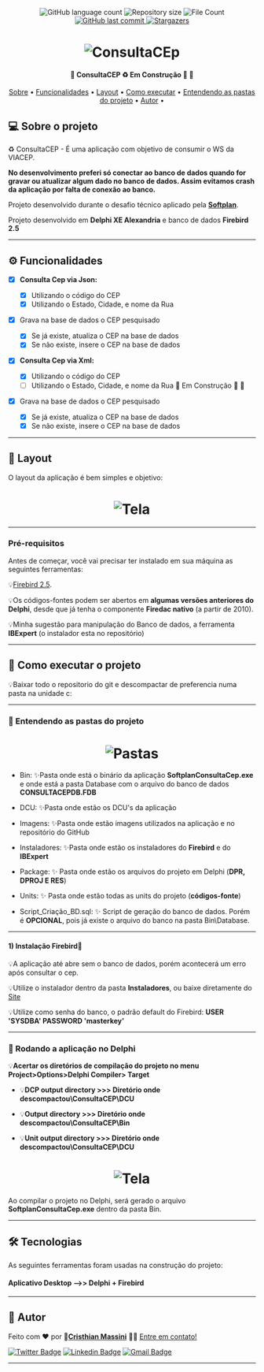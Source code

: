 <p align="center">
  <img alt="GitHub language count" src="https://img.shields.io/github/languages/count/crismassini/ConsultaCep?color=%2304D361">

  <img alt="Repository size" src="https://img.shields.io/github/repo-size/crismassini/ConsultaCep">
  <img alt="File Count" src="https://img.shields.io/github/directory-file-count/crismassini/ConsultaCep">
  
  <a href="https://github.com/crismassini/ConsultaCep/commits/master">
    <img alt="GitHub last commit" src="https://img.shields.io/github/last-commit/crismassini/ConsultaCep">
  </a>
    
   <a href="https://github.com/crismassini/ConsultaCep/stargazers">
    <img alt="Stargazers" src="https://img.shields.io/github/stars/crismassini/ConsultaCep?style=social">
  </a>

</p>
<h1 align="center">
    <img alt="ConsultaCEp" title="#ConsultaCEP" src="./Imagens/principal.png" />
</h1>

<h4 align="center"> 
	🚧  ConsultaCEP ♻️ Em Construção 🚀 🚧
</h4>

<p align="center">
 <a href="#-sobre-o-projeto">Sobre</a> •
 <a href="#-funcionalidades">Funcionalidades</a> •
 <a href="#-layout">Layout</a> • 
 <a href="#-como-executar-o-projeto">Como executar</a> • 
<a href="#-entendendo-as-pastas-do-projeto">Entendendo as pastas do projeto</a> • 	
 <a href="#-autor">Autor</a> • 
</p>

## 💻 Sobre o projeto

♻️ ConsultaCEP - É uma aplicação com objetivo de consumir o WS da VIACEP.

**No desenvolvimento preferi só conectar ao banco de dados quando for gravar ou atualizar algum dado no banco de dados. Assim evitamos crash da aplicação por falta de conexão ao banco.**

Projeto desenvolvido durante o desafio técnico aplicado pela **[Softplan](https://www.softplan.com.br/)**.

Projeto desenvolvido em **Delphi XE Alexandria** e banco de dados **Firebird 2.5**

---

## ⚙️ Funcionalidades

- [x] **Consulta Cep via Json:**

  - [x] Utilizando o código do CEP
  - [x] Utilizando o Estado, Cidade, e nome da Rua

- [x] Grava na base de dados o CEP pesquisado
  - [x] Se já existe, atualiza o CEP na base de dados
  - [x] Se não existe, insere o CEP na base de dados

- [x] **Consulta Cep via Xml:**
  - [x] Utilizando o código do CEP
  - [ ] Utilizando o Estado, Cidade, e nome da Rua   🚧 Em Construção 🚀 🚧

- [x] Grava na base de dados o CEP pesquisado
  - [x] Se já existe, atualiza o CEP na base de dados
  - [x] Se não existe, insere o CEP na base de dados

---

## 🎨 Layout

O layout da aplicação é bem simples e objetivo:

<h1 align="center">
    <img alt="Tela" title="Tela" src="./Imagens/TelaConsultaCep.png" />
</h1>

---

### Pré-requisitos

Antes de começar, você vai precisar ter instalado em sua máquina as seguintes ferramentas:

💡[Firebird 2.5](https://firebirdsql.org/en/firebird-2-5/).

💡Os códigos-fontes podem ser abertos em **algumas versões anteriores do Delphi**, desde que já tenha o componente **Firedac nativo** (a partir de 2010).

💡Minha sugestão para manipulação do Banco de dados, a ferramenta **IBExpert** (o instalador esta no repositório)

---

## 🚀 Como executar o projeto

💡Baixar todo o repositorio do git e descompactar de preferencia numa pasta na unidade c:

---

### 🚀 Entendendo as pastas do projeto

<h1 align="center">
    <img alt="Pastas" title="#Pastas" src="./Imagens/diretorio.png" />
</h1>

- Bin: ✨Pasta onde está o binário da aplicação **SoftplanConsultaCep.exe** e onde está a pasta Database com o arquivo do banco de dados **CONSULTACEPDB.FDB**

- DCU: ✨Pasta onde estão os DCU's da aplicação

- Imagens: ✨Pasta onde estão imagens utilizados na aplicação e no repositório do GitHub

- Instaladores: ✨Pasta onde estão os instaladores do **Firebird** e do **IBExpert**

- Package: ✨ Pasta onde estão os arquivos do projeto em Delphi (**DPR, DPROJ E RES**)

- Units: ✨ Pasta onde estão todas as units do projeto (**códigos-fonte**)

- Script_Criação_BD.sql: ✨ Script de geração do banco de dados. Porém é **OPCIONAL**, pois já existe o arquivo do banco na pasta Bin\Database.

---


#### 1) Instalação Firebird🎲

💡A aplicação até abre sem o banco de dados, porém acontecerá um erro após consultar o cep.

💡Utilize o instalador dentro da pasta **Instaladores**, ou baixe diretamente do [Site](https://firebirdsql.org/en/firebird-2-5/)

💡Utilize como senha do banco, o padrão default do Firebird: **USER 'SYSDBA' PASSWORD 'masterkey'**

---

### 🧭 Rodando a aplicação no Delphi


💡**Acertar os diretórios de compilação do projeto no menu Project>Options>Delphi Compiler> Target**

- 💡**DCP output directory >>> Diretório onde descompactou\ConsultaCEP\DCU**

- 💡**Output directory >>> Diretório onde descompactou\ConsultaCEP\Bin**

- 💡**Unit output directory >>> Diretório onde descompactou\ConsultaCEP\DCU**


<h1 align="center">
    <img alt="Tela" title="Tela" src="./Imagens/delphi_dir.png" />
</h1>


Ao compilar o projeto no Delphi, será gerado o arquivo **SoftplanConsultaCep.exe** dentro da pasta Bin.

---

## 🛠 Tecnologias

As seguintes ferramentas foram usadas na construção do projeto:

#### **Aplicativo Desktop -->> Delphi + Firebird**

---

## 🦸 Autor

Feito com ❤️ por <b>🚀[Cristhian Massini](https://www.facebook.com/cristhian.massini)</b> 👋🏽 [Entre em contato!](https://www.linkedin.com/in/cristhianmassini/)

[![Twitter Badge](https://img.shields.io/badge/-@cris_massini-1ca0f1?style=flat-square&labelColor=1ca0f1&logo=twitter&logoColor=white&link=https://twitter.com/cris_massini)](https://twitter.com/cris_massini) [![Linkedin Badge](https://img.shields.io/badge/-Cristhian-blue?style=flat-square&logo=Linkedin&logoColor=white&link=https://www.linkedin.com/in/crismassini/)](https://www.linkedin.com/in/cristhianmassini/)
[![Gmail Badge](https://img.shields.io/badge/-massini.cristhian@gmail.com-c14438?style=flat-square&logo=Gmail&logoColor=white&link=mailto:massini.cristhian@gmail.com)](mailto:massini.cristhian@gmail.com)

---
